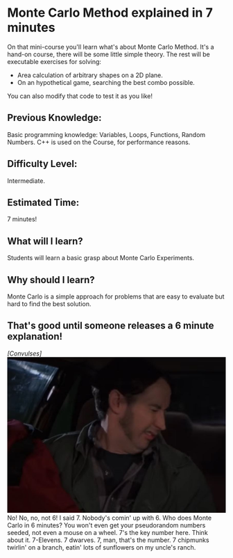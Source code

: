 # Monte Carlo Method explained in 7 minutes
On that mini-course you'll learn what's about Monte Carlo Method.
It's a hand-on course, there will be some little simple theory.
The rest will be executable exercises for solving:
 
-  Area calculation of arbitrary shapes on a 2D plane.
-  On an hypothetical game, searching the best combo possible.

You can also modify that code to test it as you like!

## Previous Knowledge:
Basic programming knowledge: Variables, Loops, Functions, Random Numbers.
C++ is used on the Course, for performance reasons.

## Difficulty Level: 
Intermediate.

## Estimated Time:
7 minutes!

## What will I learn?
Students will learn a basic grasp about Monte Carlo Experiments.
 
## Why should I learn?
Monte Carlo is a simple approach for problems that are easy to evaluate but hard to find the best solution.

## That's good until someone releases a 6 minute explanation!

*[Convulses]*
![Abs](abs.jpg) 
No! No, no, not 6! I said 7. Nobody's comin' up with 6. Who does Monte Carlo in 6 minutes? You won't even get your pseudorandom numbers seeded, not even a mouse on a wheel.
7's the key number here. Think about it. 7-Elevens. 7 dwarves. 7, man, that's the number. 7 chipmunks twirlin' on a branch, eatin' lots of sunflowers on my uncle's ranch.
